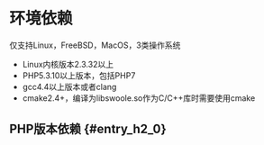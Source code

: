 # 环境依赖

仅支持Linux，FreeBSD，MacOS，3类操作系统

* Linux内核版本2.3.32以上
* PHP5.3.10以上版本，包括PHP7
* gcc4.4以上版本或者clang
* cmake2.4+，编译为libswoole.so作为C/C++库时需要使用cmake

## PHP版本依赖 {#entry_h2_0}





